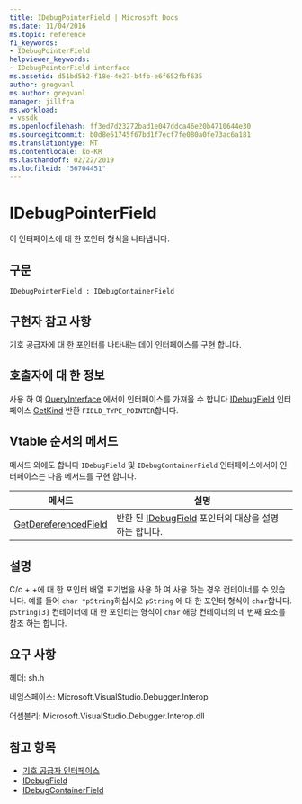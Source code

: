 ```yaml
---
title: IDebugPointerField | Microsoft Docs
ms.date: 11/04/2016
ms.topic: reference
f1_keywords:
- IDebugPointerField
helpviewer_keywords:
- IDebugPointerField interface
ms.assetid: d51bd5b2-f18e-4e27-b4fb-e6f652fbf635
author: gregvanl
ms.author: gregvanl
manager: jillfra
ms.workload:
- vssdk
ms.openlocfilehash: ff3ed7d23272bad1e047ddca46e20b4710644e30
ms.sourcegitcommit: b0d8e61745f67bd1f7ecf7fe080a0fe73ac6a181
ms.translationtype: MT
ms.contentlocale: ko-KR
ms.lasthandoff: 02/22/2019
ms.locfileid: "56704451"
---
```

# <a name="idebugpointerfield"></a>IDebugPointerField
이 인터페이스에 대 한 포인터 형식을 나타냅니다.

## <a name="syntax"></a>구문

```
IDebugPointerField : IDebugContainerField
```

## <a name="notes-for-implementers"></a>구현자 참고 사항
 기호 공급자에 대 한 포인터를 나타내는 데이 인터페이스를 구현 합니다.

## <a name="notes-for-callers"></a>호출자에 대 한 정보
 사용 하 여 [QueryInterface](/cpp/atl/queryinterface) 에서이 인터페이스를 가져올 수 합니다 [IDebugField](../../../extensibility/debugger/reference/idebugfield.md) 인터페이스 [GetKind](../../../extensibility/debugger/reference/idebugfield-getkind.md) 반환 `FIELD_TYPE_POINTER`합니다.

## <a name="methods-in-vtable-order"></a>Vtable 순서의 메서드
 메서드 외에도 합니다 `IDebugField` 및 `IDebugContainerField` 인터페이스에서이 인터페이스는 다음 메서드를 구현 합니다.

|메서드|설명|
|------------|-----------------|
|[GetDereferencedField](../../../extensibility/debugger/reference/idebugpointerfield-getdereferencedfield.md)|반환 된 [IDebugField](../../../extensibility/debugger/reference/idebugfield.md) 포인터의 대상을 설명 하는 합니다.|

## <a name="remarks"></a>설명
 C/c + +에 대 한 포인터 배열 표기법을 사용 하 여 사용 하는 경우 컨테이너를 수 있습니다. 예를 들어 `char *pString`하십시오 `pString` 에 대 한 포인터 형식이 `char`합니다. `pString[3]` 컨테이너에 대 한 포인터는 형식이 `char` 해당 컨테이너의 네 번째 요소를 참조 하는 합니다.

## <a name="requirements"></a>요구 사항
 헤더: sh.h

 네임스페이스: Microsoft.VisualStudio.Debugger.Interop

 어셈블리: Microsoft.VisualStudio.Debugger.Interop.dll

## <a name="see-also"></a>참고 항목
- [기호 공급자 인터페이스](../../../extensibility/debugger/reference/symbol-provider-interfaces.md)
- [IDebugField](../../../extensibility/debugger/reference/idebugfield.md)
- [IDebugContainerField](../../../extensibility/debugger/reference/idebugcontainerfield.md)